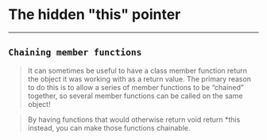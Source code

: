 #                    The hidden "this" pointer
---


## `Chaining member functions`


> It can sometimes be useful to have a class member function return the object it was working with as a return value. The primary reason to do this is to allow a series of member functions to be “chained” together, so several member functions can be called on the same object!


> By having functions that would otherwise return void return *this instead, you can make those functions chainable.
